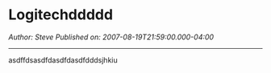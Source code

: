 # Logitechddddd

*Author: Steve*
*Published on: 2007-08-19T21:59:00.000-04:00*

---

asdffdsasdfdasdfdasdfdddsjhkiu